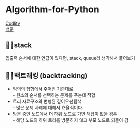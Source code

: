 # Algorithm-for-Python

<a href="https://app.codility.com/programmers/">Codlity</a><br>
<a href="https://www.acmicpc.net//">백준</a>

## ✍🏻stack
입출력 순서에 대한 언급이 있다면, stack, queue라 생각해서 풀어보기

## ✍🏻백트래킹 (backtracking)
<ul>
  <li>임의의 집합에서 주어진 기준대로</li>
  - 원소의 순서를 선택하는 문제를 푸는데 적합
  <li>트리 자료구조의 변형된 깊이우선탐색</li>
  - 많은 문제 사례에 대해서 효율적이다.
  <li>방문 중인 노드에서 더 하위 노드로 가면 해답이 없을 경우</li>
  - 해당 노드의 하위 트리를 방문하지 않고 부모 노드로 되돌아 감
</ul>
